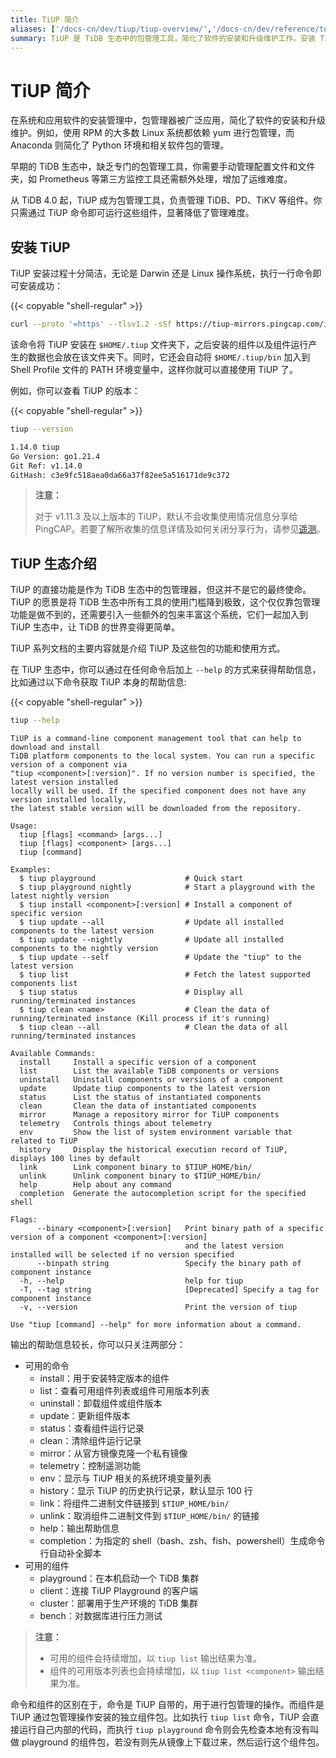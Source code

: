 ```yaml
---
title: TiUP 简介
aliases: ['/docs-cn/dev/tiup/tiup-overview/','/docs-cn/dev/reference/tools/tiup/overview/']
summary: TiUP 是 TiDB 生态中的包管理工具，简化了软件的安装和升级维护工作。安装 TiUP 十分简洁，只需执行一行命令即可完成。TiUP 的愿景是降低 TiDB 生态中所有工具的使用门槛，通过命令和组件来实现包管理和操作。
---
```


# TiUP 简介

在系统和应用软件的安装管理中，包管理器被广泛应用，简化了软件的安装和升级维护。例如，使用 RPM 的大多数 Linux 系统都依赖 yum 进行包管理，而 Anaconda 则简化了 Python 环境和相关软件包的管理。

早期的 TiDB 生态中，缺乏专门的包管理工具，你需要手动管理配置文件和文件夹，如 Prometheus 等第三方监控工具还需额外处理，增加了运维难度。

从 TiDB 4.0 起，TiUP 成为包管理工具，负责管理 TiDB、PD、TiKV 等组件。你只需通过 TiUP 命令即可运行这些组件，显著降低了管理难度。

## 安装 TiUP

TiUP 安装过程十分简洁，无论是 Darwin 还是 Linux 操作系统，执行一行命令即可安装成功：

{{< copyable "shell-regular" >}}

```bash
curl --proto '=https' --tlsv1.2 -sSf https://tiup-mirrors.pingcap.com/install.sh | sh
```

该命令将 TiUP 安装在 `$HOME/.tiup` 文件夹下，之后安装的组件以及组件运行产生的数据也会放在该文件夹下。同时，它还会自动将 `$HOME/.tiup/bin` 加入到 Shell Profile 文件的 PATH 环境变量中，这样你就可以直接使用 TiUP 了。

例如，你可以查看 TiUP 的版本：

{{< copyable "shell-regular" >}}

```bash
tiup --version
```

```bash
1.14.0 tiup
Go Version: go1.21.4
Git Ref: v1.14.0
GitHash: c3e9fc518aea0da66a37f82ee5a516171de9c372
```

> **注意：**
>
> 对于 v1.11.3 及以上版本的 TiUP，默认不会收集使用情况信息分享给 PingCAP。若要了解所收集的信息详情及如何关闭分享行为，请参见[遥测](/telemetry.md)。

## TiUP 生态介绍

TiUP 的直接功能是作为 TiDB 生态中的包管理器，但这并不是它的最终使命。TiUP 的愿景是将 TiDB 生态中所有工具的使用门槛降到极致，这个仅仅靠包管理功能是做不到的，还需要引入一些额外的包来丰富这个系统，它们一起加入到 TiUP 生态中，让 TiDB 的世界变得更简单。

TiUP 系列文档的主要内容就是介绍 TiUP 及这些包的功能和使用方式。

在 TiUP 生态中，你可以通过在任何命令后加上 `--help` 的方式来获得帮助信息，比如通过以下命令获取 TiUP 本身的帮助信息:

{{< copyable "shell-regular" >}}

```bash
tiup --help
```

```
TiUP is a command-line component management tool that can help to download and install
TiDB platform components to the local system. You can run a specific version of a component via
"tiup <component>[:version]". If no version number is specified, the latest version installed
locally will be used. If the specified component does not have any version installed locally,
the latest stable version will be downloaded from the repository.

Usage:
  tiup [flags] <command> [args...]
  tiup [flags] <component> [args...]
  tiup [command]

Examples:
  $ tiup playground                    # Quick start
  $ tiup playground nightly            # Start a playground with the latest nightly version
  $ tiup install <component>[:version] # Install a component of specific version
  $ tiup update --all                  # Update all installed components to the latest version
  $ tiup update --nightly              # Update all installed components to the nightly version
  $ tiup update --self                 # Update the "tiup" to the latest version
  $ tiup list                          # Fetch the latest supported components list
  $ tiup status                        # Display all running/terminated instances
  $ tiup clean <name>                  # Clean the data of running/terminated instance (Kill process if it's running)
  $ tiup clean --all                   # Clean the data of all running/terminated instances

Available Commands:
  install     Install a specific version of a component
  list        List the available TiDB components or versions
  uninstall   Uninstall components or versions of a component
  update      Update tiup components to the latest version
  status      List the status of instantiated components
  clean       Clean the data of instantiated components
  mirror      Manage a repository mirror for TiUP components
  telemetry   Controls things about telemetry
  env         Show the list of system environment variable that related to TiUP
  history     Display the historical execution record of TiUP, displays 100 lines by default
  link        Link component binary to $TIUP_HOME/bin/
  unlink      Unlink component binary to $TIUP_HOME/bin/
  help        Help about any command
  completion  Generate the autocompletion script for the specified shell

Flags:
      --binary <component>[:version]   Print binary path of a specific version of a component <component>[:version]
                                       and the latest version installed will be selected if no version specified
      --binpath string                 Specify the binary path of component instance
  -h, --help                           help for tiup
  -T, --tag string                     [Deprecated] Specify a tag for component instance
  -v, --version                        Print the version of tiup

Use "tiup [command] --help" for more information about a command.
```

输出的帮助信息较长，你可以只关注两部分：

- 可用的命令
    - install：用于安装特定版本的组件
    - list：查看可用组件列表或组件可用版本列表
    - uninstall：卸载组件或组件版本
    - update：更新组件版本
    - status：查看组件运行记录
    - clean：清除组件运行记录
    - mirror：从官方镜像克隆一个私有镜像
    - telemetry：控制遥测功能
    - env：显示与 TiUP 相关的系统环境变量列表
    - history：显示 TiUP 的历史执行记录，默认显示 100 行
    - link：将组件二进制文件链接到 `$TIUP_HOME/bin/`
    - unlink：取消组件二进制文件到 `$TIUP_HOME/bin/` 的链接
    - help：输出帮助信息
    - completion：为指定的 shell（bash、zsh、fish、powershell）生成命令行自动补全脚本
- 可用的组件
    - playground：在本机启动一个 TiDB 集群
    - client：连接 TiUP Playground 的客户端
    - cluster：部署用于生产环境的 TiDB 集群
    - bench：对数据库进行压力测试

> **注意：**
>
> - 可用的组件会持续增加，以 `tiup list` 输出结果为准。
> - 组件的可用版本列表也会持续增加，以 `tiup list <component>` 输出结果为准。

命令和组件的区别在于，命令是 TiUP 自带的，用于进行包管理的操作。而组件是 TiUP 通过包管理操作安装的独立组件包。比如执行 `tiup list` 命令，TiUP 会直接运行自己内部的代码，而执行 `tiup playground` 命令则会先检查本地有没有叫做 playground 的组件包，若没有则先从镜像上下载过来，然后运行这个组件包。
